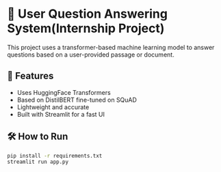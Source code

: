 # 🧠 User Question Answering System(Internship Project)

This project uses a transformer-based machine learning model to answer questions based on a user-provided passage or document.

## 🚀 Features

- Uses HuggingFace Transformers
- Based on DistilBERT fine-tuned on SQuAD
- Lightweight and accurate
- Built with Streamlit for a fast UI

## 🛠 How to Run

```bash
pip install -r requirements.txt
streamlit run app.py
